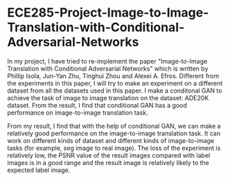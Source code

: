# ECE285-Project-Image-to-Image-Translation-with-Conditional-Adversarial-Networks

In my project, I have tried to re-implement the paper "Image-to-Image Translation with Conditional Adversarial Networks" which is written by Phillip Isola, Jun-Yan Zhu, Tinghui Zhou and Alexei A. Efros. Different from the experiments in this paper, I will try to make an experiment on a different dataset from all the datasets used in this paper. I make a conditonal GAN to achieve the task of image to image translation on the dataset: ADE20K dataset. From the result, I find that conditional GAN has a good performance on image-to-image translation task.

From my result, I find that with the help of conditional GAN, we can make a relatively good performance on the image-to-image translation task. It can work on different kinds of dataset and different kinds of image-to-image tasks (for example, seg image to real image). The loss of the experiment is relatively low, the PSNR value of the result images compared with label images is in a good range and the result image is relatively likely to the expected label image.

